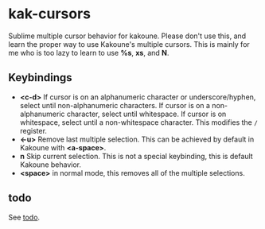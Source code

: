 # kak-cursors

Sublime multiple cursor behavior for kakoune. Please don't use this, and learn
the proper way to use Kakoune's multiple cursors. This is mainly for me who is
too lazy to learn to use **%s**, **xs**, and **N**.

## Keybindings
- **&lt;c-d&gt;** If cursor is on an alphanumeric character or underscore/hyphen,
  select until non-alphanumeric characters. If cursor is on a non-alphanumeric
  character, select until whitespace. If cursor is on whitespace, select until
  a non-whitespace character. This modifies the `/` register.
- **&lt;-u&gt;** Remove last multiple selection. This can be achieved by default
  in Kakoune with **&lt;a-space&gt;**.
- **n** Skip current selection. This is not a special keybinding, this is
  default Kakoune behavior.
- **&lt;space&gt;** in normal mode, this removes all of the multiple selections.

## todo
See [todo](todo.md).

